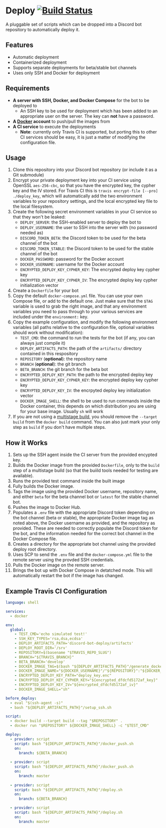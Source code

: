 # Deploy [![Build Status](https://travis-ci.com/jswny/deploy.svg?branch=master)](https://travis-ci.com/jswny/deploy)
A pluggable set of scripts which can be dropped into a Discord bot repository to automatically deploy it.

## Features
- Automatic deployment
- Containerized deployment
- Supports separate deployments for beta/stable bot channels
- Uses only SSH and Docker for deployment

## Requirements
- **A server with SSH, Docker, and Docker Compose** for the bot to be deployed to
  - An SSH key to be used for deployment which has been added to an appropriate user on the server. The key can **not** have a password.
- **A [Docker](https://hub.docker.com/) account** to push/pull the images from
- **A CI service** to execute the deployments
  - **Note**: currently only Travis CI is supported, but porting this to other CI services should be easy, it is just a matter of modifying the configuration file.

## Usage
1. Clone this repository into your Discord bot repository (or include it as a Git submodule)
2. Encrypt your private deployment key into your CI service using OpenSSL `aes-256-cbc`, so that you have the encrypted key, the cypher key and the IV stored. For Travis CI this is `travis encrypt-file [--pro] ./deploy_key`, which will automatically add the two environment variables to your repository settings, and the local encrypted key file to the local filesystem.
3. Create the following secret environment variables in your CI service so that they won't be leaked:
    - `DEPLOY_SERVER`: the SSH-enabled server to deploy the bot to
    - `DEPLOY_USERNAME`: the user to SSH into the server with (no password needed as)
    - `DISCORD_TOKEN_BETA`: the Discord token to be used for the beta channel of the bot
    - `DISCORD_TOKEN_STABLE`: the Discord token to be used for the stable channel of the bot
    - `DOCKER_PASSWORD`: password for the Docker account
    - `DOCKER_USERNAME`: username for the Docker account
    - `ENCRYPTED_DEPLOY_KEY_CYPHER_KEY`: The encrypted deploy key cypher key
    - `ENCRYPTED_DEPLOY_KEY_CYPHER_IV`: The encrypted deploy key cypher initialization vector
4. Create a `Dockerfile` for your bot
5. Copy the default `docker-compose.yml` file. You can use your own Compose file, or add to the default one. Just make sure that the `$TAG` variable is used to grab the right image, and that any environment variables you need to pass through to your various services are included under the `environment:` key.
6. Copy the example configuration, and modify the following environment variables (all paths relative to the configuration file, optional variables should work without modification):
    - `TEST_CMD`: the command to run the tests for the bot (if any, you can always just compile it)
    - `DEPLOY_ARTIFACTS_PATH`: the path of the `artifacts/` directory contained in this respository
    - `REPOSITORY` (**optional**): the repository name
    - `BRANCH` (**optional**): the git branch
    - `BETA_BRANCH`: the git branch for the beta bot
    - `ENCRYPTED_DEPLOY_KEY_PATH`: the path to the encrypted deploy key
    - `ENCRYPTED_DEPLOY_KEY_CYPHER_KEY`: the encrypted deploy key cypher key
    - `ENCRYPTED_DEPLOY_KEY_IV`: the encrpyted deploy key initialization vector
    - `DOCKER_IMAGE_SHELL`: the shell to be used to run commands inside the Docker container, this depends on which distribution you are using for your base image. Usually `sh` will work
7. If you are not using a [multistage build](https://docs.docker.com/develop/develop-images/multistage-build/), you should remove the `--target build` from the `docker build` command. You can also just mark your only step as `build` if you don't have multiple steps.

## How it Works
1. Sets up the SSH agent inside the CI server from the provided encypted key.
2. Builds the Docker image from the provided `Dockerfile`, only to the `build` step of a multistage build (so that the buiild tools needed for testing are available).
3. Runs the provided test command inside the built image
4. Fully builds the Docker image.
5. Tags the image using the provided Docker username, repository name, and either `beta` for the beta channel bot or `latest` for the stable channel bot.
6. Pushes the image to Docker Hub.
7. Populates a `.env` file with the appropriate Discord token depending on the bot channel (beta or stable), the appropriate Docker image tag as noted above, the Docker username as provided, and the repository as provided. These are needed to correctly populate the Discord token for the bot, and the information needed for the correct bot channel in the Docker Compose file.
8. Creates a directory for the appropriate bot channel using the provided deploy root directory.
9. Uses SCP to send the `.env` file and the `docker-compose.yml` file to the remote server using the provded SSH credentials.
10. Pulls the Docker image on the remote server.
11. Brings the bot up with Docker Compose in detatched mode. This will automatically restart the bot if the image has changed.

## Example Travis CI Configuration
```yaml
language: shell

services:
  - docker

env:
  global:
    - TEST_CMD='echo simulated test!'
    - SSH_KEY_TYPES='rsa,dsa,ecdsa'
    - DEPLOY_ARTIFACTS_PATH='discord-bot-deploy/artifacts'
    - DEPLOY_ROOT_DIR='/srv'
    - REPOSITORY=$(basename "$TRAVIS_REPO_SLUG")
    - BRANCH="${TRAVIS_BRANCH}"
    - BETA_BRANCH='develop'
    - DOCKER_IMAGE_TAG=$(bash "${DEPLOY_ARTIFACTS_PATH}"/generate_docker_image_tag.sh)
    - DOCKER_IMAGE_NAME="${DOCKER_USERNAME}"/"${REPOSITORY}":"${DOCKER_IMAGE_TAG}"
    - ENCRYPTED_DEPLOY_KEY_PATH="deploy_key.enc"
    - ENCRYPTED_DEPLOY_KEY_CYPHER_KEY="${encrypted_dfdcfd5172af_key}"
    - ENCRYPTED_DEPLOY_KEY_IV="${encrypted_dfdcfd5172af_iv}"
    - DOCKER_IMAGE_SHELL="sh"

before_deploy:
  - eval "$(ssh-agent -s)"
  - bash "${DEPLOY_ARTIFACTS_PATH}"/setup_ssh.sh

script:
  - docker build --target build --tag "$REPOSITORY" .
  - docker run "$REPOSITORY" ${DOCKER_IMAGE_SHELL} -c "$TEST_CMD"

deploy:
  - provider: script
    script: bash "${DEPLOY_ARTIFACTS_PATH}"/docker_push.sh
    on:
      branch: ${BETA_BRANCH}
  
  - provider: script
    script: bash "${DEPLOY_ARTIFACTS_PATH}"/docker_push.sh
    on:
      branch: master
  
  - provider: script
    script: bash "${DEPLOY_ARTIFACTS_PATH}"/deploy.sh
    on:
      branch: ${BETA_BRANCH}

  - provider: script
    script: bash "${DEPLOY_ARTIFACTS_PATH}"/deploy.sh
    on:
      branch: master

```

